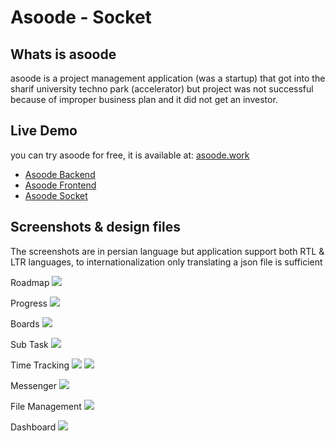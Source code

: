 # Asoode - Socket
## Whats is asoode
asoode is a project management application (was a startup) that got into the sharif university techno park (accelerator) but project was not successful because of improper business plan and it did not get an investor.

## Live Demo
you can try asoode for free, it is available at: [asoode.work](https://asoode.work)

- [Asoode Backend](https://github.com/navid-kianfar/asoode-backend)
- [Asoode Frontend](https://github.com/navid-kianfar/asoode-frontend)
- [Asoode Socket](https://github.com/navid-kianfar/asoode-socket)

## Screenshots & design files
The screenshots are in persian language but application support both RTL & LTR languages,
to internationalization only translating a json file is sufficient

Roadmap
![](https://github.com/navid-kianfar/asoode-frontend/blob/master/designs/panel/project+workpackage/proj-roadmap.png?raw=true)

Progress
![](https://github.com/navid-kianfar/asoode-frontend/blob/master/designs/panel/project+workpackage/proj-tree.png?raw=true)

Boards
![](https://github.com/navid-kianfar/asoode-frontend/blob/master/designs/panel/project+workpackage/work-package-page-structured.png?raw=true)

Sub Task
![](https://github.com/navid-kianfar/asoode-frontend/blob/master/designs/panel/cards+settings/subtask.png?raw=true)

Time Tracking
![](https://github.com/navid-kianfar/asoode-frontend/blob/master/designs/panel/cards+settings/time-spent.png?raw=true)
![](https://github.com/navid-kianfar/asoode-frontend/blob/master/designs/panel/work-management/group-time-spent.png?raw=true)

Messenger
![](https://github.com/navid-kianfar/asoode-frontend/blob/master/designs/panel/chat/files.png?raw=true)

File Management
![](https://github.com/navid-kianfar/asoode-frontend/blob/master/designs/panel/chat/other-pages.png?raw=true)

Dashboard
![](https://github.com/navid-kianfar/asoode-frontend/blob/master/designs/panel/dashboard/full-dashboard.png?raw=true)

